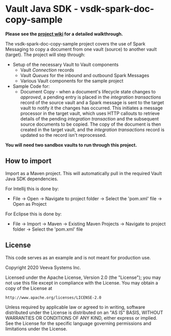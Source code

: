 # Vault Java SDK - vsdk-spark-doc-copy-sample

**Please see the [project wiki](https://github.com/veeva/vsdk-spark-doc-copy-sample/wiki) for a detailed walkthrough.**

The vsdk-spark-doc-copy-sample project covers the use of Spark Messaging to copy a document from one vault (source) to another vault (target). The project will step through:

* Setup of the necessary Vault to Vault components
    * Vault _Connection_ records
    * Vault _Queues_ for the inbound and outbound Spark Messages
    * Various Vault components for the sample project
* Sample Code for:
    * Document Copy - when a document's lifecycle state changes to _approved_, a pending entry is placed in the _integration transactions_ record of the source vault and a Spark message is sent to the target vault to notify it the changes has occurred. This initiates a message processor in the target vault, which uses HTTP callouts to retrieve details of the pending _integration transaction_ and the subsequent source documents to be copied. The copy of the document is then created in the target vault, and the _integration transactions_ record is updated so the record isn't reprocessed.
	

**You will need two sandbox vaults to run through this project.**

## How to import

Import as a Maven project. This will automatically pull in the required Vault Java SDK dependencies. 

For Intellij this is done by:
- File -> Open -> Navigate to project folder -> Select the 'pom.xml' file -> Open as Project

For Eclipse this is done by:
- File -> Import -> Maven -> Existing Maven Projects -> Navigate to project folder -> Select the 'pom.xml' file
	    
## License

This code serves as an example and is not meant for production use.

Copyright 2020 Veeva Systems Inc.
 
Licensed under the Apache License, Version 2.0 (the "License");
you may not use this file except in compliance with the License.
You may obtain a copy of the License at
 
    http://www.apache.org/licenses/LICENSE-2.0

Unless required by applicable law or agreed to in writing, software
distributed under the License is distributed on an "AS IS" BASIS,
WITHOUT WARRANTIES OR CONDITIONS OF ANY KIND, either express or implied.
See the License for the specific language governing permissions and
limitations under the License.

